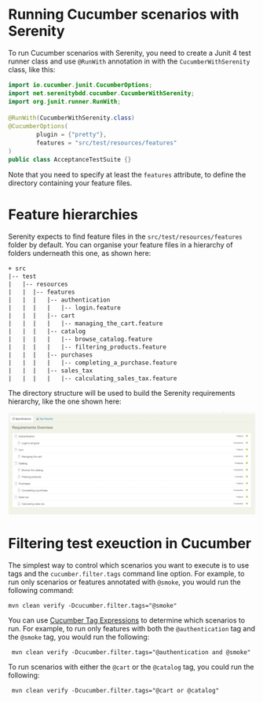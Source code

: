 # Running Cucumber scenarios with Serenity

To run Cucumber scenarios with Serenity, you need to create a Junit 4 test runner class and use `@RunWith` annotation in with the `CucumberWithSerenity` class, like this:

```java
import io.cucumber.junit.CucumberOptions;
import net.serenitybdd.cucumber.CucumberWithSerenity;
import org.junit.runner.RunWith;

@RunWith(CucumberWithSerenity.class)
@CucumberOptions(
        plugin = {"pretty"},
        features = "src/test/resources/features"
)
public class AcceptanceTestSuite {}
```

Note that you need to specify at least the `features` attribute, to define the directory containing your feature files.

# Feature hierarchies

Serenity expects to find feature files in the `src/test/resources/features` folder by default. You can organise your feature files in a hierarchy of folders underneath this one, as shown here:

```
+ src
|-- test
|   |-- resources
|   |  |-- features
|   |  |   |-- authentication
|   |  |   |   |-- login.feature
|   |  |   |-- cart
|   |  |   |   |-- managing_the_cart.feature
|   |  |   |-- catalog
|   |  |   |   |-- browse_catalog.feature
|   |  |   |   |-- filtering_products.feature
|   |  |   |-- purchases
|   |  |   |   |-- completing_a_purchase.feature
|   |  |   |-- sales_tax
|   |  |   |   |-- calculating_sales_tax.feature
``` 

The directory structure will be used to build the Serenity requirements hierarchy, like the one shown here:

![](img/cucumber-requirements-hierarchy.png)


# Filtering test exeuction in Cucumber

The simplest way to control which scenarios you want to execute is to use tags and the `cucumber.filter.tags` command line option. For example, to run only scenarios or features annotated with `@smoke`, you would run the following command:
```
mvn clean verify -Dcucumber.filter.tags="@smoke"
```

You can use [Cucumber Tag Expressions](https://cucumber.io/docs/cucumber/api/#tag-expressions) to determine which scenarios to run. For example, to run only features with both the `@authentication` tag and the `@smoke` tag, you would run the following:
```
 mvn clean verify -Dcucumber.filter.tags="@authentication and @smoke"
 ```

To run scenarios with either the `@cart` or the `@catalog` tag, you could run the following:
```
 mvn clean verify -Dcucumber.filter.tags="@cart or @catalog"
 ```
